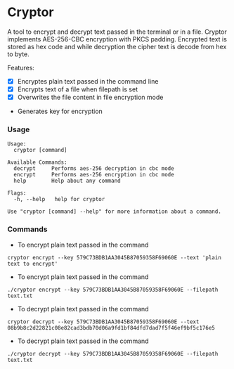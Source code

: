 # Cryptor

A tool to encrypt and decrypt text passed in the terminal or in a file. Cryptor implements AES-256-CBC encryption with PKCS padding. Encrypted text is stored as hex code and while decryption the cipher text is decode from hex to byte.

Features:
- [X] Encryptes plain text passed in the command line
- [X] Encrypts text of a file when filepath is set
- [X] Overwrites the file content in file encryption mode
- Generates key for encryption

### Usage
```
Usage:
  cryptor [command]

Available Commands:
  decrypt     Performs aes-256 decryption in cbc mode
  encrypt     Performs aes-256 encryption in cbc mode
  help        Help about any command

Flags:
  -h, --help   help for cryptor

Use "cryptor [command] --help" for more information about a command.
```

### Commands
- To encrypt plain text passed in the command
 ```
cryptor encrypt --key 579C73BDB1AA3045B87059358F69060E --text 'plain text to encrypt'
```
- To encrypt plain text passed in the command
```
./cryptor encrypt --key 579C73BDB1AA3045B87059358F69060E --filepath text.txt
```
- To decrypt plain text passed in the command
 ```
cryptor decrypt --key 579C73BDB1AA3045B87059358F69060E --text 08b9b8c2d22821c08e82cad3bdb70d06a9fd1bf84dfd7dad7f5f46ef9bf5c176e5
```
- To decrypt plain text passed in the command
```
./cryptor decrypt --key 579C73BDB1AA3045B87059358F69060E --filepath text.txt
```